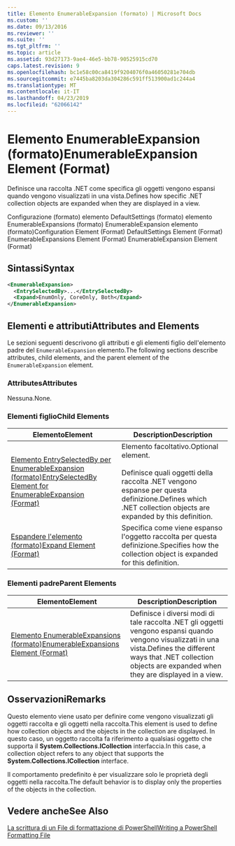 ```yaml
---
title: Elemento EnumerableExpansion (formato) | Microsoft Docs
ms.custom: ''
ms.date: 09/13/2016
ms.reviewer: ''
ms.suite: ''
ms.tgt_pltfrm: ''
ms.topic: article
ms.assetid: 93d27173-9ae4-46e5-bb78-90525915cd70
caps.latest.revision: 9
ms.openlocfilehash: bc1e58c00ca8419f9204076f0a46050281e704db
ms.sourcegitcommit: e7445ba8203da304286c591ff513900ad1c244a4
ms.translationtype: MT
ms.contentlocale: it-IT
ms.lasthandoff: 04/23/2019
ms.locfileid: "62066142"
---
```

# <a name="enumerableexpansion-element-format"></a><span data-ttu-id="3cd6c-102">Elemento EnumerableExpansion (formato)</span><span class="sxs-lookup"><span data-stu-id="3cd6c-102">EnumerableExpansion Element (Format)</span></span>

<span data-ttu-id="3cd6c-103">Definisce una raccolta .NET come specifica gli oggetti vengono espansi quando vengono visualizzati in una vista.</span><span class="sxs-lookup"><span data-stu-id="3cd6c-103">Defines how specific .NET collection objects are expanded when they are displayed in a view.</span></span>

<span data-ttu-id="3cd6c-104">Configurazione (formato) elemento DefaultSettings (formato) elemento EnumerableExpansions (formato) EnumerableExpansion elemento (formato)</span><span class="sxs-lookup"><span data-stu-id="3cd6c-104">Configuration Element (Format) DefaultSettings Element (Format) EnumerableExpansions Element (Format) EnumerableExpansion Element (Format)</span></span>

## <a name="syntax"></a><span data-ttu-id="3cd6c-105">Sintassi</span><span class="sxs-lookup"><span data-stu-id="3cd6c-105">Syntax</span></span>

```xml
<EnumerableExpansion>
  <EntrySelectedBy>...</EntrySelectedBy>
  <Expand>EnumOnly, CoreOnly, Both</Expand>
</EnumerableExpansion>
```

## <a name="attributes-and-elements"></a><span data-ttu-id="3cd6c-106">Elementi e attributi</span><span class="sxs-lookup"><span data-stu-id="3cd6c-106">Attributes and Elements</span></span>

<span data-ttu-id="3cd6c-107">Le sezioni seguenti descrivono gli attributi e gli elementi figlio dell'elemento padre del `EnumerableExpansion` elemento.</span><span class="sxs-lookup"><span data-stu-id="3cd6c-107">The following sections describe attributes, child elements, and the parent element of the `EnumerableExpansion` element.</span></span>

### <a name="attributes"></a><span data-ttu-id="3cd6c-108">Attributes</span><span class="sxs-lookup"><span data-stu-id="3cd6c-108">Attributes</span></span>

<span data-ttu-id="3cd6c-109">Nessuna.</span><span class="sxs-lookup"><span data-stu-id="3cd6c-109">None.</span></span>

### <a name="child-elements"></a><span data-ttu-id="3cd6c-110">Elementi figlio</span><span class="sxs-lookup"><span data-stu-id="3cd6c-110">Child Elements</span></span>

|<span data-ttu-id="3cd6c-111">Elemento</span><span class="sxs-lookup"><span data-stu-id="3cd6c-111">Element</span></span>|<span data-ttu-id="3cd6c-112">Description</span><span class="sxs-lookup"><span data-stu-id="3cd6c-112">Description</span></span>|
|-------------|-----------------|
|[<span data-ttu-id="3cd6c-113">Elemento EntrySelectedBy per EnumerableExpansion (formato)</span><span class="sxs-lookup"><span data-stu-id="3cd6c-113">EntrySelectedBy Element for EnumerableExpansion (Format)</span></span>](./entryselectedby-element-for-enumerableexpansion-format.md)|<span data-ttu-id="3cd6c-114">Elemento facoltativo.</span><span class="sxs-lookup"><span data-stu-id="3cd6c-114">Optional element.</span></span><br /><br /> <span data-ttu-id="3cd6c-115">Definisce quali oggetti della raccolta .NET vengono espanse per questa definizione.</span><span class="sxs-lookup"><span data-stu-id="3cd6c-115">Defines which .NET collection objects are expanded by this definition.</span></span>|
|[<span data-ttu-id="3cd6c-116">Espandere l'elemento (formato)</span><span class="sxs-lookup"><span data-stu-id="3cd6c-116">Expand Element (Format)</span></span>](./expand-element-format.md)|<span data-ttu-id="3cd6c-117">Specifica come viene espanso l'oggetto raccolta per questa definizione.</span><span class="sxs-lookup"><span data-stu-id="3cd6c-117">Specifies how the collection object is expanded for this definition.</span></span>|

### <a name="parent-elements"></a><span data-ttu-id="3cd6c-118">Elementi padre</span><span class="sxs-lookup"><span data-stu-id="3cd6c-118">Parent Elements</span></span>

|<span data-ttu-id="3cd6c-119">Elemento</span><span class="sxs-lookup"><span data-stu-id="3cd6c-119">Element</span></span>|<span data-ttu-id="3cd6c-120">Description</span><span class="sxs-lookup"><span data-stu-id="3cd6c-120">Description</span></span>|
|-------------|-----------------|
|[<span data-ttu-id="3cd6c-121">Elemento EnumerableExpansions (formato)</span><span class="sxs-lookup"><span data-stu-id="3cd6c-121">EnumerableExpansions Element (Format)</span></span>](./enumerableexpansions-element-format.md)|<span data-ttu-id="3cd6c-122">Definisce i diversi modi di tale raccolta .NET gli oggetti vengono espansi quando vengono visualizzati in una vista.</span><span class="sxs-lookup"><span data-stu-id="3cd6c-122">Defines the different ways that .NET collection objects are expanded when they are displayed in a view.</span></span>|

## <a name="remarks"></a><span data-ttu-id="3cd6c-123">Osservazioni</span><span class="sxs-lookup"><span data-stu-id="3cd6c-123">Remarks</span></span>

<span data-ttu-id="3cd6c-124">Questo elemento viene usato per definire come vengono visualizzati gli oggetti raccolta e gli oggetti nella raccolta.</span><span class="sxs-lookup"><span data-stu-id="3cd6c-124">This element is used to define how collection objects and the objects in the collection are displayed.</span></span> <span data-ttu-id="3cd6c-125">In questo caso, un oggetto raccolta fa riferimento a qualsiasi oggetto che supporta il **System.Collections.ICollection** interfaccia.</span><span class="sxs-lookup"><span data-stu-id="3cd6c-125">In this case, a collection object refers to any object that supports the  **System.Collections.ICollection** interface.</span></span>

<span data-ttu-id="3cd6c-126">Il comportamento predefinito è per visualizzare solo le proprietà degli oggetti nella raccolta.</span><span class="sxs-lookup"><span data-stu-id="3cd6c-126">The default behavior is to display only the properties of the objects in the collection.</span></span>

## <a name="see-also"></a><span data-ttu-id="3cd6c-127">Vedere anche</span><span class="sxs-lookup"><span data-stu-id="3cd6c-127">See Also</span></span>

[<span data-ttu-id="3cd6c-128">La scrittura di un File di formattazione di PowerShell</span><span class="sxs-lookup"><span data-stu-id="3cd6c-128">Writing a PowerShell Formatting File</span></span>](./writing-a-powershell-formatting-file.md)

